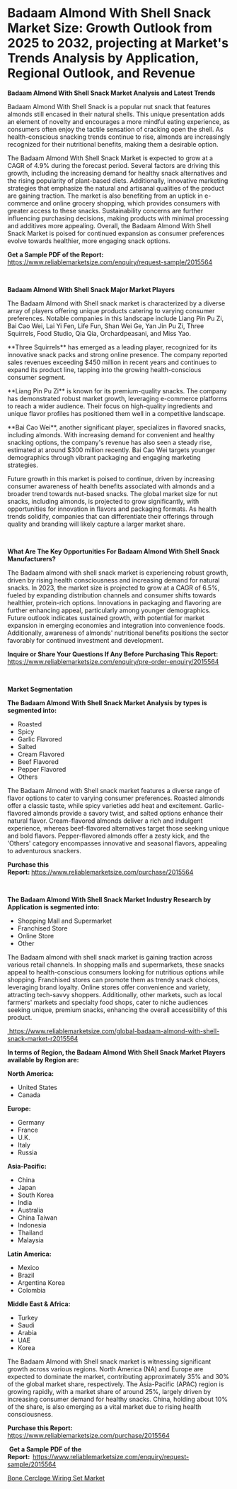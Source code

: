 <p><h1>Badaam Almond With Shell Snack Market Size: Growth Outlook from 2025 to 2032, projecting at Market's Trends Analysis by Application, Regional Outlook, and Revenue</h1></p><p><strong>Badaam Almond With Shell Snack Market Analysis and Latest Trends</strong></p>
<p><p>Badaam Almond With Shell Snack is a popular nut snack that features almonds still encased in their natural shells. This unique presentation adds an element of novelty and encourages a more mindful eating experience, as consumers often enjoy the tactile sensation of cracking open the shell. As health-conscious snacking trends continue to rise, almonds are increasingly recognized for their nutritional benefits, making them a desirable option.</p><p>The Badaam Almond With Shell Snack Market is expected to grow at a CAGR of 4.9% during the forecast period. Several factors are driving this growth, including the increasing demand for healthy snack alternatives and the rising popularity of plant-based diets. Additionally, innovative marketing strategies that emphasize the natural and artisanal qualities of the product are gaining traction. The market is also benefiting from an uptick in e-commerce and online grocery shopping, which provides consumers with greater access to these snacks. Sustainability concerns are further influencing purchasing decisions, making products with minimal processing and additives more appealing. Overall, the Badaam Almond With Shell Snack Market is poised for continued expansion as consumer preferences evolve towards healthier, more engaging snack options.</p></p>
<p><strong>Get a Sample PDF of the Report:&nbsp;</strong> <a href="https://www.reliablemarketsize.com/enquiry/request-sample/2015564?utm_campaign=1143&utm_medium=2&utm_source=Github&utm_content=ia&utm_term=17012025&utm_id=badaam-almond-with-shell-snack">https://www.reliablemarketsize.com/enquiry/request-sample/2015564</a></p>
<p>&nbsp;</p>
<p><strong>Badaam Almond With Shell Snack Major Market Players</strong></p>
<p><p>The Badaam Almond with Shell snack market is characterized by a diverse array of players offering unique products catering to varying consumer preferences. Notable companies in this landscape include Liang Pin Pu Zi, Bai Cao Wei, Lai Yi Fen, Life Fun, Shan Wei Ge, Yan Jin Pu Zi, Three Squirrels, Food Studio, Qia Qia, Orchardpeasani, and Miss Yao.</p><p>**Three Squirrels** has emerged as a leading player, recognized for its innovative snack packs and strong online presence. The company reported sales revenues exceeding $450 million in recent years and continues to expand its product line, tapping into the growing health-conscious consumer segment. </p><p>**Liang Pin Pu Zi** is known for its premium-quality snacks. The company has demonstrated robust market growth, leveraging e-commerce platforms to reach a wider audience. Their focus on high-quality ingredients and unique flavor profiles has positioned them well in a competitive landscape.</p><p>**Bai Cao Wei**, another significant player, specializes in flavored snacks, including almonds. With increasing demand for convenient and healthy snacking options, the company's revenue has also seen a steady rise, estimated at around $300 million recently. Bai Cao Wei targets younger demographics through vibrant packaging and engaging marketing strategies.</p><p>Future growth in this market is poised to continue, driven by increasing consumer awareness of health benefits associated with almonds and a broader trend towards nut-based snacks. The global market size for nut snacks, including almonds, is projected to grow significantly, with opportunities for innovation in flavors and packaging formats. As health trends solidify, companies that can differentiate their offerings through quality and branding will likely capture a larger market share.</p></p>
<p>&nbsp;</p>
<p><strong>What Are The Key Opportunities For Badaam Almond With Shell Snack Manufacturers?</strong></p>
<p><p>The Badaam almond with shell snack market is experiencing robust growth, driven by rising health consciousness and increasing demand for natural snacks. In 2023, the market size is projected to grow at a CAGR of 6.5%, fueled by expanding distribution channels and consumer shifts towards healthier, protein-rich options. Innovations in packaging and flavoring are further enhancing appeal, particularly among younger demographics. Future outlook indicates sustained growth, with potential for market expansion in emerging economies and integration into convenience foods. Additionally, awareness of almonds' nutritional benefits positions the sector favorably for continued investment and development.</p></p>
<p><strong>Inquire or Share Your Questions If Any Before Purchasing This Report:</strong> <a href="https://www.reliablemarketsize.com/enquiry/pre-order-enquiry/2015564?utm_campaign=1143&utm_medium=2&utm_source=Github&utm_content=ia&utm_term=17012025&utm_id=badaam-almond-with-shell-snack">https://www.reliablemarketsize.com/enquiry/pre-order-enquiry/2015564</a></p>
<p>&nbsp;</p>
<p><strong>Market Segmentation</strong></p>
<p><strong>The Badaam Almond With Shell Snack Market Analysis by types is segmented into:</strong></p>
<p><ul><li>Roasted</li><li>Spicy</li><li>Garlic Flavored</li><li>Salted</li><li>Cream Flavored</li><li>Beef Flavored</li><li>Pepper Flavored</li><li>Others</li></ul></p>
<p><p>The Badaam Almond with Shell snack market features a diverse range of flavor options to cater to varying consumer preferences. Roasted almonds offer a classic taste, while spicy varieties add heat and excitement. Garlic-flavored almonds provide a savory twist, and salted options enhance their natural flavor. Cream-flavored almonds deliver a rich and indulgent experience, whereas beef-flavored alternatives target those seeking unique and bold flavors. Pepper-flavored almonds offer a zesty kick, and the 'Others' category encompasses innovative and seasonal flavors, appealing to adventurous snackers.</p></p>
<p><strong>Purchase this Report:&nbsp;</strong><a href="https://www.reliablemarketsize.com/purchase/2015564?utm_campaign=1143&utm_medium=2&utm_source=Github&utm_content=ia&utm_term=17012025&utm_id=badaam-almond-with-shell-snack">https://www.reliablemarketsize.com/purchase/2015564</a></p>
<p>&nbsp;</p>
<p><strong>The Badaam Almond With Shell Snack Market Industry Research by Application is segmented into:</strong></p>
<p><ul><li>Shopping Mall and Supermarket</li><li>Franchised Store</li><li>Online Store</li><li>Other</li></ul></p>
<p><p>The Badaam almond with shell snack market is gaining traction across various retail channels. In shopping malls and supermarkets, these snacks appeal to health-conscious consumers looking for nutritious options while shopping. Franchised stores can promote them as trendy snack choices, leveraging brand loyalty. Online stores offer convenience and variety, attracting tech-savvy shoppers. Additionally, other markets, such as local farmers' markets and specialty food shops, cater to niche audiences seeking unique, premium snacks, enhancing the overall accessibility of this product.</p></p>
<p><a href="https://www.reliablemarketsize.com/global-badaam-almond-with-shell-snack-market-r2015564?utm_campaign=1143&utm_medium=2&utm_source=Github&utm_content=ia&utm_term=17012025&utm_id=badaam-almond-with-shell-snack">&nbsp;https://www.reliablemarketsize.com/global-badaam-almond-with-shell-snack-market-r2015564</a></p>
<p><strong>In terms of Region, the Badaam Almond With Shell Snack Market Players available by Region are:</strong></p>
<p>
    <p> <strong> North America: </strong>
        <ul>
            <li>United States</li>
            <li>Canada</li>
        </ul>
        </p> 
    <p> <strong> Europe: </strong>
        <ul>
            <li>Germany</li>
            <li>France</li>
            <li>U.K.</li>
            <li>Italy</li>
            <li>Russia</li>
        </ul>
        </p> 
    <p> <strong> Asia-Pacific: </strong>
        <ul>
            <li>China</li>
            <li>Japan</li>
            <li>South Korea</li>
            <li>India</li>
            <li>Australia</li>
            <li>China Taiwan</li>
            <li>Indonesia</li>
            <li>Thailand</li>
            <li>Malaysia</li>
        </ul>
        </p> 
    <p> <strong> Latin America: </strong>
        <ul>
            <li>Mexico</li>
            <li>Brazil</li>
            <li>Argentina Korea</li>
            <li>Colombia</li>
        </ul>
        </p> 
    <p> <strong> Middle East & Africa: </strong>
        <ul>
            <li>Turkey</li>
            <li>Saudi</li>
            <li>Arabia</li>
            <li>UAE</li>
            <li>Korea</li>
        </ul>
    </p>
    </p>
<p><p>The Badaam Almond with Shell snack market is witnessing significant growth across various regions. North America (NA) and Europe are expected to dominate the market, contributing approximately 35% and 30% of the global market share, respectively. The Asia-Pacific (APAC) region is growing rapidly, with a market share of around 25%, largely driven by increasing consumer demand for healthy snacks. China, holding about 10% of the share, is also emerging as a vital market due to rising health consciousness.</p></p>
<p><strong>Purchase this Report: </strong><a href="https://www.reliablemarketsize.com/purchase/2015564?utm_campaign=1143&utm_medium=2&utm_source=Github&utm_content=ia&utm_term=17012025&utm_id=badaam-almond-with-shell-snack">https://www.reliablemarketsize.com/purchase/2015564</a></p>
<p>&nbsp;<strong>Get a Sample PDF of the Report:&nbsp;&nbsp;</strong><a href="https://www.reliablemarketsize.com/enquiry/request-sample/2015564?utm_campaign=1143&utm_medium=2&utm_source=Github&utm_content=ia&utm_term=17012025&utm_id=badaam-almond-with-shell-snack">https://www.reliablemarketsize.com/enquiry/request-sample/2015564</a></p>
<p><strong></strong></p>
<p><p><a href="https://github.com/castoriffic/Market-Research-Report-List-5/blob/main/bone-cerclage-wiring-set-market.md?utm_campaign=1143&utm_medium=2&utm_source=Github&utm_content=ia&utm_term=17012025&utm_id=badaam-almond-with-shell-snack">Bone Cerclage Wiring Set Market</a></p></p>